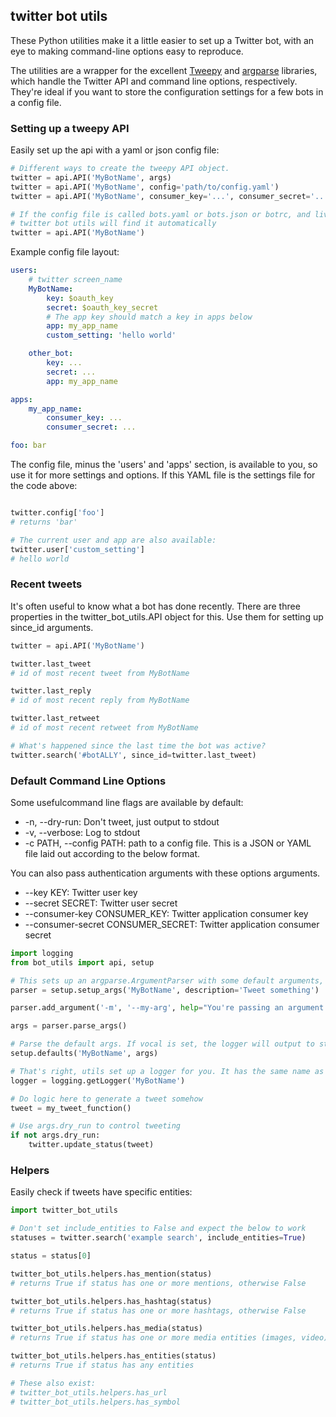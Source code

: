 ## twitter bot utils

These Python utilities make it a little easier to set up a Twitter bot, with an eye to making command-line options easy to reproduce.

The utilities are a wrapper for the excellent [Tweepy](http://tweepy.org) and [argparse]() libraries, which handle the Twitter API and command line options, respectively. They're ideal if you want to store the configuration settings for a few bots in a config file.

### Setting up a tweepy API

Easily set up the api with a yaml or json config file:

````python
# Different ways to create the tweepy API object.
twitter = api.API('MyBotName', args)
twitter = api.API('MyBotName', config='path/to/config.yaml')
twitter = api.API('MyBotName', consumer_key='...', consumer_secret='...', key='...', secret='...')

# If the config file is called bots.yaml or bots.json or botrc, and lives at ~/ or ~/bots,
# twitter bot utils will find it automatically
twitter = api.API('MyBotName')
````

Example config file layout:

````yaml
users:
    # twitter screen_name
    MyBotName:
        key: $oauth_key
        secret: $oauth_key_secret
        # The app key should match a key in apps below
        app: my_app_name
        custom_setting: 'hello world'

    other_bot:
        key: ...
        secret: ...
        app: my_app_name

apps:
    my_app_name:
        consumer_key: ...
        consumer_secret: ...

foo: bar

````

The config file, minus the 'users' and 'apps' section, is available to you, so use it for more settings and options. If this YAML file is the settings file for the code above:

````python

twitter.config['foo']
# returns 'bar'

# The current user and app are also available:
twitter.user['custom_setting']
# hello world
````

### Recent tweets

It's often useful to know what a bot has done recently. There are three properties in the twitter_bot_utils.API object for this. Use them for setting up since_id arguments.

````python
twitter = api.API('MyBotName')

twitter.last_tweet
# id of most recent tweet from MyBotName

twitter.last_reply
# id of most recent reply from MyBotName

twitter.last_retweet
# id of most recent retweet from MyBotName

# What's happened since the last time the bot was active?
twitter.search('#botALLY', since_id=twitter.last_tweet)
````

### Default Command Line Options

Some usefulcommand line flags are available by default:

* -n, --dry-run: Don't tweet, just output to stdout
* -v, --verbose: Log to stdout
* -c PATH, --config PATH: path to a config file. This is a JSON or YAML file laid out according to the below format. 

You can also pass authentication arguments with these options arguments.

* --key KEY: Twitter user key
* --secret SECRET: Twitter user secret
* --consumer-key CONSUMER_KEY: Twitter application consumer key
* --consumer-secret CONSUMER_SECRET: Twitter application consumer secret

````python
import logging
from bot_utils import api, setup

# This sets up an argparse.ArgumentParser with some default arguments, which are explained below
parser = setup.setup_args('MyBotName', description='Tweet something')

parser.add_argument('-m', '--my-arg', help="You're passing an argument to argparse.ArgumentParser")

args = parser.parse_args()

# Parse the default args. If vocal is set, the logger will output to stdout.
setup.defaults('MyBotName', args)

# That's right, utils set up a logger for you. It has the same name as your bot
logger = logging.getLogger('MyBotName')

# Do logic here to generate a tweet somehow
tweet = my_tweet_function()

# Use args.dry_run to control tweeting
if not args.dry_run:
    twitter.update_status(tweet)
````

### Helpers

Easily check if tweets have specific entities:

````python
import twitter_bot_utils

# Don't set include_entities to False and expect the below to work
statuses = twitter.search('example search', include_entities=True)

status = status[0]

twitter_bot_utils.helpers.has_mention(status)
# returns True if status has one or more mentions, otherwise False 

twitter_bot_utils.helpers.has_hashtag(status)
# returns True if status has one or more hashtags, otherwise False 

twitter_bot_utils.helpers.has_media(status)
# returns True if status has one or more media entities (images, video), otherwise False 

twitter_bot_utils.helpers.has_entities(status)
# returns True if status has any entities

# These also exist:
# twitter_bot_utils.helpers.has_url
# twitter_bot_utils.helpers.has_symbol
````
